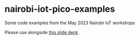 # nairobi-iot-pico-examples
Some code examples from the May 2023 Nairobi IoT workshops

Please use alongside [this slide deck](https://docs.google.com/presentation/d/19RZwi7KuUsx3Hmas59h55lnml5mdxhbaNKKw3uU1FXw/edit#slide=id.p1).
